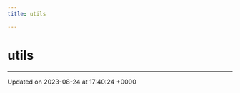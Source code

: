 ```yaml
---
title: utils

---
```


# utils








-------------------------------

Updated on 2023-08-24 at 17:40:24 +0000